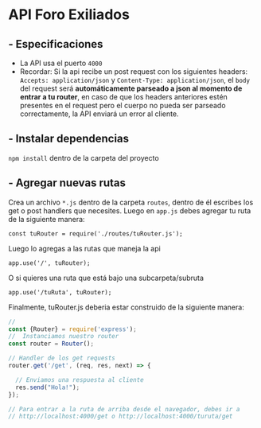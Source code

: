 # API Foro Exiliados

## - Especificaciones
- La API usa el puerto `4000`
- Recordar: Si la api recibe un post request con los siguientes headers: `Accepts: application/json` y `Content-Type: application/json`, el `body` del request será **automáticamente parseado a json al momento de entrar a tu router**, en caso de que los headers anteriores estén presentes en el request pero el cuerpo no pueda ser parseado correctamente, la API enviará un error al cliente.
## - Instalar dependencias
`npm install` dentro de la carpeta del proyecto

## - Agregar nuevas rutas
Crea un archivo `*.js` dentro de la carpeta `routes`, dentro de él escribes los get o post handlers que necesites. Luego en `app.js` debes agregar tu ruta de la siguiente manera:

`const tuRouter = require('./routes/tuRouter.js');`

Luego lo agregas a las rutas que maneja la api

`app.use('/', tuRouter);`

O si quieres una ruta que está bajo una subcarpeta/subruta

`app.use('/tuRuta', tuRouter);`

Finalmente, tuRouter.js deberia estar construido de la siguiente manera:

```js
// 
const {Router} = require('express');
//  Instanciamos nuestro router
const router = Router();

// Handler de los get requests
router.get('/get', (req, res, next) => {

  // Enviamos una respuesta al cliente
  res.send("Hola!");
});

// Para entrar a la ruta de arriba desde el navegador, debes ir a
// http://localhost:4000/get o http://localhost:4000/turuta/get
```
